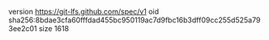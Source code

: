 version https://git-lfs.github.com/spec/v1
oid sha256:8bdae3cfa60fffdad455bc950119ac7d9fbc16b3dff09cc255d525a793ee2c01
size 1618
